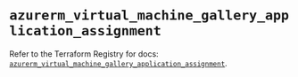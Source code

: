 # `azurerm_virtual_machine_gallery_application_assignment`

Refer to the Terraform Registry for docs: [`azurerm_virtual_machine_gallery_application_assignment`](https://registry.terraform.io/providers/hashicorp/azurerm/4.9.0/docs/resources/virtual_machine_gallery_application_assignment).
